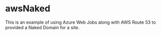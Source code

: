 awsNaked
========

This is an example of using Azure Web Jobs along with AWS Route 53 to provided a Naked Domain for a site.  

